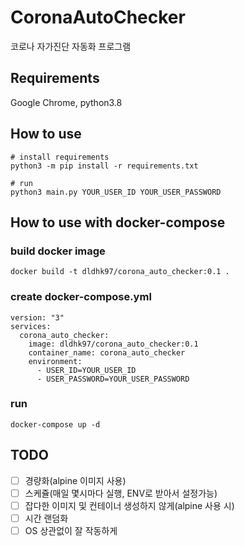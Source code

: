 # CoronaAutoChecker
코로나 자가진단 자동화 프로그램

## Requirements
Google Chrome, python3.8

## How to use
```
# install requirements
python3 -m pip install -r requirements.txt

# run
python3 main.py YOUR_USER_ID YOUR_USER_PASSWORD
```

## How to use with docker-compose

### build docker image
```
docker build -t dldhk97/corona_auto_checker:0.1 .
```

### create docker-compose.yml
```
version: "3" 
services: 
  corona_auto_checker: 
    image: dldhk97/corona_auto_checker:0.1
    container_name: corona_auto_checker
    environment:
      - USER_ID=YOUR_USER_ID
      - USER_PASSWORD=YOUR_USER_PASSWORD
```

### run
```
docker-compose up -d
```

## TODO
- [ ] 경량화(alpine 이미지 사용)
- [ ] 스케쥴(매일 몇시마다 실행, ENV로 받아서 설정가능)
- [ ] 잡다한 이미지 및 컨테이너 생성하지 않게(alpine 사용 시)
- [ ] 시간 랜덤화
- [ ] OS 상관없이 잘 작동하게
